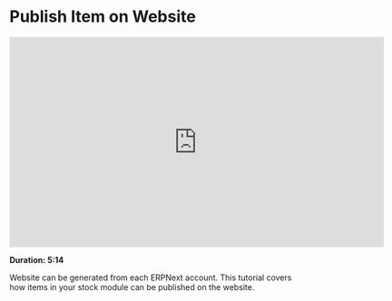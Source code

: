 # Publish Item on Website

<iframe width="660" height="371" src="https://www.youtube.com/embed/W31LBBNzbgc" frameborder="0" allowfullscreen></iframe>

**Duration: 5:14**

Website can be generated from each ERPNext account. This tutorial covers how items in your stock module can be published on the website.